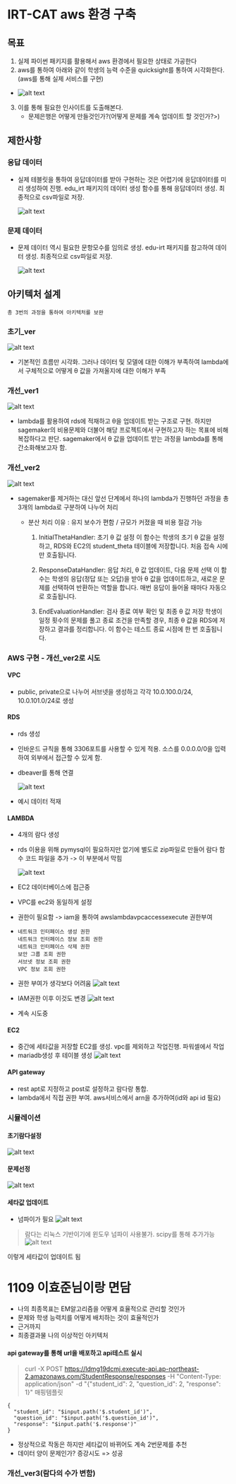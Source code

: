 # IRT-CAT aws 환경 구축

## 목표

1. 실제 파이썬 패키지를 활용해서 aws 환경에서 필요한 상태로 가공한다
2. aws를 통하여 아래와 같이 학생의 능력 수준을 quicksight를 통하여 시각화한다.(aws를 통해 실제 서비스를 구현)

- ![alt text](image.png)

3. 이를 통해 필요한 인사이트를 도출해본다.
   - 문제은행은 어떻게 만들것인가?(어떻게 문제를 계속 업데이트 할 것인가?>)

## 제한사항

### 응답 데이터

- 실제 테블릿을 통하여 응답데이터를 받아 구현하는 것은 어렵기에 응답데이터를 미리 생성하여 진행. edu_irt 패키지의 데이터 생성 함수를 통해 응답데이터 생성. 최종적으로 csv파일로 저장.

  ![alt text](image-3.png)

### 문제 데이터

- 문제 데이터 역시 필요한 문항모수를 임의로 생성. edu-irt 패키지를 참고하여 데이터 생성. 최종적으로 csv파일로 저장.

  ![alt text](image-4.png)

## 아키텍처 설계

`총 3번의 과정을 통하여 아키텍처를 보완`

### 초기\_ver

![alt text](image-1.png)

- 기본적인 흐름만 시각화. 그러나 데이터 및 모델에 대한 이해가 부족하여 lambda에서 구체적으로 어떻게 θ 값을 가져올지에 대한 이해가 부족

### 개선\_ver1

![alt text](image-2.png)

- lambda를 활용하여 rds에 적재하고 θ을 업데이트 받는 구조로 구현. 하지만 sagemaker의 비용문제와 더불어 해당 프로젝트에서 구현하고자 하는 목표에 비해 복잡하다고 판단. sagemaker에서 θ 값을 업데이트 받는 과정을 lambda를 통해 간소화해보고자 함.

### 개선\_ver2

![alt text](image-15.png)

- sagemaker를 제거하는 대신 앞선 단계에서 하나의 lambda가 진행하던 과정을 총 3개의 lambda로 구분하여 나누어 처리

  - 분산 처리 이유 : 유지 보수가 편함 / 규모가 커졌을 때 비용 절감 가능

    1. InitialThetaHandler: 초기 θ 값 설정
    이 함수는 학생의 초기 θ 값을 설정하고, RDS와 EC2의 student_theta 테이블에 저장합니다. 처음 접속 시에만 호출됩니다.

    2. ResponseDataHandler: 응답 처리, θ 값 업데이트, 다음 문제 선택
    이 함수는 학생의 응답(정답 또는 오답)을 받아 θ 값을 업데이트하고, 새로운 문제를 선택하여 반환하는 역할을 합니다. 매번 응답이 들어올 때마다 자동으로 호출됩니다.

    3. EndEvaluationHandler: 검사 종료 여부 확인 및 최종 θ 값 저장
    학생이 일정 횟수의 문제를 풀고 종료 조건을 만족할 경우, 최종 θ 값을 RDS에 저장하고 결과를 정리합니다. 이 함수는 테스트 종료 시점에 한 번 호출됩니다.


### AWS 구현 - 개선\_ver2로 시도

#### VPC

- public, private으로 나누어 서브넷을 생성하고 각각 10.0.100.0/24, 10.0.101.0/24로 생성

#### RDS

- rds 생성
- 인바운드 규칙을 통해 3306포트를 사용할 수 있게 적용. 소스를 0.0.0.0/0을 입력하여 외부에서 접근할 수 있게 함.
- dbeaver를 통해 연결

  ![alt text](image-5.png)

- 예시 데이터 적재

#### LAMBDA

- 4개의 람다 생성
- rds 이용을 위해 pymysql이 필요하지만 없기에 별도로 zip파일로 만들어 람다 함수 코드 파일을 추가 -> 이 부분에서 막힘


  ![alt text](image-6.png)

- EC2 데이터베이스에 접근중
- VPC를 ec2와 동일하게 설정
- 권한이 필요함 -> iam을 통하여 awslambdavpcaccessexecute 권한부여 
- 
  ```
  네트워크 인터페이스 생성 권한
  네트워크 인터페이스 정보 조회 권한
  네트워크 인터페이스 삭제 권한
  보안 그룹 조회 권한
  서브넷 정보 조회 권한
  VPC 정보 조회 권한
  ```
- 권한 부여가 생각보다 어려움
![alt text](image-8.png)
- IAM권한 이후 이것도 변경
![alt text](image-9.png)
- 계속 시도중

#### EC2

- 중간에 세타값을 저장할 EC2를 생성. vpc를 제외하고 작업진행. 파워셀에서 작업
- mariadb생성 후 테이블 생성
  ![alt text](image-7.png)

#### API gateway
- rest apt로 지정하고 post로 설정하고 람다랑 통합.
- lambda에서 직접 권한 부여. aws서비스에서 arn을 추가하여(id와 api id 필요)

### 시뮬레이션

#### 초기람다설정
![alt text](image-11.png)

#### 문제선정
![alt text](image-10.png)

#### 세타값 업데이트
- 넘파이가 필요
![alt text](image-12.png)
> 람다는 리눅스 기반이기에 윈도우 넘파이 사용불가. scipy를 통해 추가가능
![alt text](image-13.png)

이렇게 세타값이 업데이트 됨




# 1109 이효준님이랑 면담
- 나의 최종목표는 EM알고리즘을 어떻게 효율적으로 관리할 것인가
- 문제와 학생 능력치를 어떻게 배치하는 것이 효율적인가
- 근거까지
- 최종결과물 나의 이상적인 아키텍처

#### api gateway를 통해 url을 배포하고 api테스트 실시
> curl -X POST https://ldmg19dcmj.execute-api.ap-northeast-2.amazonaws.com/StudentResponse/responses -H "Content-Type: application/json" -d "{\"student_id\": 2, \"question_id\": 2, \"response\": 1}"
매핑템플릿
```
{
  "student_id": "$input.path('$.student_id')",
  "question_id": "$input.path('$.question_id')",
  "response": "$input.path('$.response')"
}

```


- 정상적으로 작동은 하지만 세타값이 바뀌어도 계속 2번문제를 추천
- 데이터 양이 문제인가? 증강시도 => 성공

### 개선_ver3(람다의 수가 변함)

